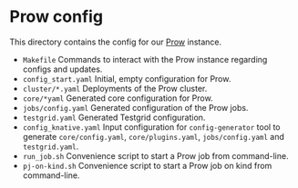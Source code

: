 # Prow config

This directory contains the config for our
[Prow](https://github.com/kubernetes/test-infra/tree/master/prow) instance.

- `Makefile` Commands to interact with the Prow instance regarding configs and
  updates.
- `config_start.yaml` Initial, empty configuration for Prow.
- `cluster/*.yaml` Deployments of the Prow cluster.
- `core/*yaml` Generated core configuration for Prow.
- `jobs/config.yaml` Generated configuration of the Prow jobs.
- `testgrid.yaml` Generated Testgrid configuration.
- `config_knative.yaml` Input configuration for `config-generator` tool to generate
  `core/config.yaml`, `core/plugins.yaml`, `jobs/config.yaml` and `testgrid.yaml`.
- `run_job.sh` Convenience script to start a Prow job from command-line.
- `pj-on-kind.sh` Convenience script to start a Prow job on kind from command-line.
